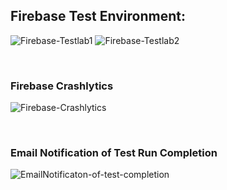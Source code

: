 ## Firebase Test Environment:

![Firebase-Testlab1](https://user-images.githubusercontent.com/94663542/235490185-f02727c7-ea4f-43f3-b813-69b381720a28.png)
![Firebase-Testlab2](https://user-images.githubusercontent.com/94663542/235490203-1d20b32b-cc3f-422f-b0df-4d85a8b5ecbe.png)

<br>

### Firebase Crashlytics
![Firebase-Crashlytics](https://user-images.githubusercontent.com/94663542/235490219-80b85514-4bb8-4465-9718-87a633026136.png)

<br>

### Email Notification of Test Run Completion 
![EmailNotificaton-of-test-completion](https://user-images.githubusercontent.com/94663542/235513526-14b5d405-d89b-4537-93d3-f43caa636c57.png)

